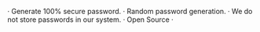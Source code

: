 
· Generate 100% secure password.
· Random password generation.
· We do not store passwords in our system.
· Open Source ·

